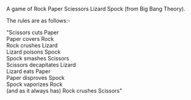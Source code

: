 A game of Rock Paper Sciessors Lizard Spock (from Big Bang Theory).

The rules are as follows:-

"Scissors cuts Paper <br>
  Paper covers Rock <br>
  Rock crushes Lizard <br>
  Lizard poisons Spock <br>
  Spock smashes Scissors <br>
  Scissors decapitates Lizard <br>
  Lizard eats Paper <br>
  Paper disproves Spock <br>
  Spock vaporizes Rock<br>
  (and as it always has) Rock crushes Scissors"
